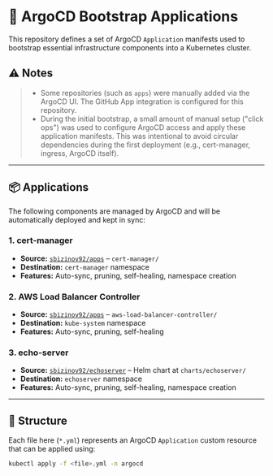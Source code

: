 # 🚀 ArgoCD Bootstrap Applications

This repository defines a set of ArgoCD `Application` manifests used to bootstrap essential infrastructure components into a Kubernetes cluster.

## ⚠️ Notes

> - Some repositories (such as `apps`) were manually added via the ArgoCD UI. The GitHub App integration is configured for this repository.
> - During the initial bootstrap, a small amount of manual setup ("click ops") was used to configure ArgoCD access and apply these application manifests. This was intentional to avoid circular dependencies during the first deployment (e.g., cert-manager, ingress, ArgoCD itself).
---

## 📦 Applications

The following components are managed by ArgoCD and will be automatically deployed and kept in sync:

### 1. **cert-manager**
- **Source:** [`sbizinov92/apps`](https://github.com/sbizinov92/apps) – `cert-manager/`
- **Destination:** `cert-manager` namespace
- **Features:** Auto-sync, pruning, self-healing, namespace creation

### 2. **AWS Load Balancer Controller**
- **Source:** [`sbizinov92/apps`](https://github.com/sbizinov92/apps) – `aws-load-balancer-controller/`
- **Destination:** `kube-system` namespace
- **Features:** Auto-sync, pruning, self-healing

### 3. **echo-server**
- **Source:** [`sbizinov92/echoserver`](https://github.com/sbizinov92/echoserver) – Helm chart at `charts/echoserver/`
- **Destination:** `echoserver` namespace
- **Features:** Auto-sync, pruning, self-healing, namespace creation

---

## 📁 Structure

Each file here (`*.yml`) represents an ArgoCD `Application` custom resource that can be applied using:

```bash
kubectl apply -f <file>.yml -n argocd
